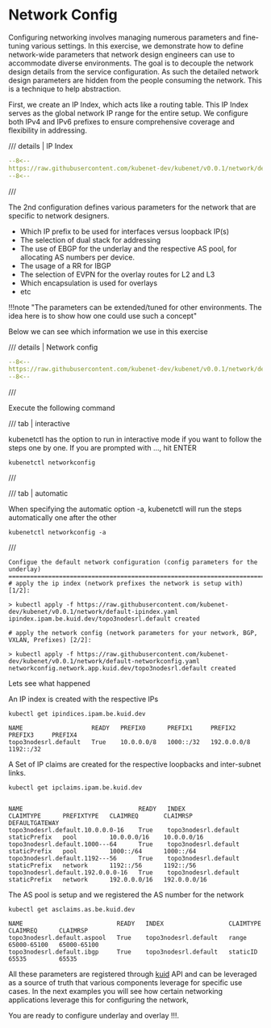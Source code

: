 # Network Config

Configuring networking involves managing numerous parameters and fine-tuning various settings. In this exercise, we demonstrate how to define network-wide parameters that network design engineers can use to accommodate diverse environments. The goal is to decouple the network design details from the service configuration. As such the detailed network design parameters are hidden from the people consuming the network. This is a technique to help abstraction.

First, we create an IP Index, which acts like a routing table. This IP Index serves as the global network IP range for the entire setup. We configure both IPv4 and IPv6 prefixes to ensure comprehensive coverage and flexibility in addressing.


/// details | IP Index

```yaml
--8<--
https://raw.githubusercontent.com/kubenet-dev/kubenet/v0.0.1/network/default-ipindex.yaml
--8<--
```
///

The 2nd configuration defines various parameters for the network that are specific to network designers.

- Which IP prefix to be used for interfaces versus loopback IP(s)
- The selection of dual stack for addressing
- The use of EBGP for the underlay and the respective AS pool, for allocating AS numbers per device.
- The usage of a RR for IBGP
- The selection of EVPN for the overlay routes for L2 and L3
- Which encapsulation is used for overlays
- etc

!!!note "The parameters can be extended/tuned for other environments. The idea here is to show how one could use such a concept"

Below we can see which information we use in this exercise

/// details | Network config

```yaml
--8<--
https://raw.githubusercontent.com/kubenet-dev/kubenet/v0.0.1/network/default-networkconfig.yaml
--8<--
```
///

Execute the following command

/// tab | interactive

kubenetctl has the option to run in interactive mode if you want to follow the steps one by one. If you are prompted with ..., hit ENTER

```
kubenetctl networkconfig
```

///

/// tab | automatic

When specifying the automatic option -a, kubenetctl will run the steps automatically one after the other

```
kubenetctl networkconfig -a
```

///


```shell
Configue the default network configuration (config parameters for the underlay)
===============================================================================
# apply the ip index (network prefixes the network is setup with) [1/2]:

> kubectl apply -f https://raw.githubusercontent.com/kubenet-dev/kubenet/v0.0.1/network/default-ipindex.yaml
ipindex.ipam.be.kuid.dev/topo3nodesrl.default created

# apply the network config (network parameters for your network, BGP, VXLAN, Prefixes) [2/2]:

> kubectl apply -f https://raw.githubusercontent.com/kubenet-dev/kubenet/v0.0.1/network/default-networkconfig.yaml
networkconfig.network.app.kuid.dev/topo3nodesrl.default created
```

Lets see what happened

An IP index is created with the respective IPs

```
kubectl get ipindices.ipam.be.kuid.dev 
```

```
NAME                   READY   PREFIX0      PREFIX1     PREFIX2       PREFIX3     PREFIX4
topo3nodesrl.default   True    10.0.0.0/8   1000::/32   192.0.0.0/8   1192::/32
```

A Set of IP claims are created for the respective loopbacks and inter-subnet links.

```
kubectl get ipclaims.ipam.be.kuid.dev 
```

```

NAME                                READY   INDEX                  CLAIMTYPE      PREFIXTYPE   CLAIMREQ       CLAIMRSP       DEFAULTGATEWAY
topo3nodesrl.default.10.0.0.0-16    True    topo3nodesrl.default   staticPrefix   pool         10.0.0.0/16    10.0.0.0/16    
topo3nodesrl.default.1000---64      True    topo3nodesrl.default   staticPrefix   pool         1000::/64      1000::/64      
topo3nodesrl.default.1192---56      True    topo3nodesrl.default   staticPrefix   network      1192::/56      1192::/56      
topo3nodesrl.default.192.0.0.0-16   True    topo3nodesrl.default   staticPrefix   network      192.0.0.0/16   192.0.0.0/16  
```

The AS pool is setup and we registered the AS number for the network

```
kubectl get asclaims.as.be.kuid.dev 
```

```
NAME                          READY   INDEX                  CLAIMTYPE   CLAIMREQ      CLAIMRSP
topo3nodesrl.default.aspool   True    topo3nodesrl.default   range       65000-65100   65000-65100
topo3nodesrl.default.ibgp     True    topo3nodesrl.default   staticID    65535         65535
```

All these parameters are registered through [kuid][kuid] API and can be leveraged as a source of truth that various components leverage for specific use cases. In the next examples you will see how certain networking applications leverage this for configuring the network,

You are ready to configure underlay and overlay !!!.


[containerlab]: https://containerlab.dev
[kind]: https://kind.sigs.k8s.io
[pkgserver]: https://docs.pkgserver.dev
[sdc]: https://docs.sdcio.dev
[kuid]: https://kuidio.github.io/docs/
[srlinux]: https://learn.srlinux.dev/
[gnmi]: https://github.com/openconfig/gnmi
[netconf]: https://en.wikipedia.org/wiki/NETCONF